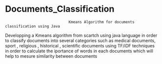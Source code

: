 # Documents_Classification

                                 Kmeans Algorithm for documents classification using Java
                                  
 Developping a Kmeans algorithm from scartch using java language in order to classify documents into several categories such as 
 medical documents, sport , religious , historical , scientific documents using TF/iDF techniques in order to calculate the iportance of words in each documents
 which will help to mesure similarity between documents
